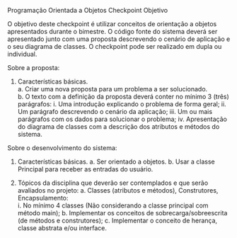  
Programação Orientada a Objetos
Checkpoint
Objetivo

O objetivo deste checkpoint é utilizar conceitos de orientação a objetos apresentados durante o bimestre. 
O código fonte do sistema deverá ser apresentado junto com uma proposta descrevendo o cenário de aplicação e o seu diagrama de classes.
O checkpoint pode ser realizado em dupla ou individual. 

Sobre a proposta: 

1.	Características básicas.  
a.	Criar uma nova proposta para um problema a ser solucionado.  
b.	O texto com a definição da proposta deverá conter no mínimo 3 (três) parágrafos: 
i.	Uma introdução explicando o problema de forma geral;
ii.	Um parágrafo descrevendo o cenário da aplicação;
iii.	Um ou mais parágrafos com os dados para solucionar o problema;
iv.	Apresentação do diagrama de classes com a descrição dos atributos e métodos do sistema.

Sobre o desenvolvimento do sistema:

1.	Características básicas. 
a.	Ser orientado a objetos. 
b.	Usar a classe Principal para receber as entradas do usuário. 

2.	Tópicos da disciplina que deverão ser contemplados e que serão avaliados no projeto: 
a.	Classes (atributos e métodos), Construtores, Encapsulamento:  
i.	No mínimo 4 classes (Não considerando a classe principal com método main); 
b.	Implementar os conceitos de sobrecarga/sobreescrita (de métodos e construtores); 
c.	Implementar o conceito de herança, classe abstrata e/ou interface.

